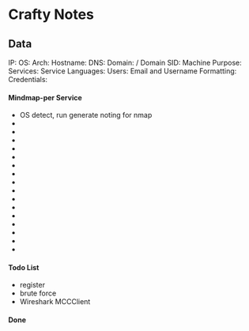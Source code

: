 # Crafty Notes

## Data

IP:
OS:
Arch:
Hostname:
DNS:
Domain:  / Domain SID:
Machine Purpose:
Services:
Service Languages:
Users:
Email and Username Formatting:
Credentials:



#### Mindmap-per Service

- OS detect, run generate noting for nmap
-
-
-
-
-
-
-
-
-
-
-
-
-
-
-
-



#### Todo List

- register 
- brute force 
- Wireshark MCCClient
#### Done



